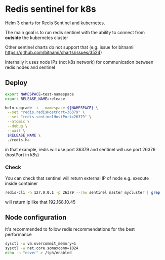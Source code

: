 # Redis sentinel for k8s

Helm 3 charts for Redis Sentinel and kubernetes.

The main goal is to run redis sentinel with the ability to connect from **outside** the kubernetes cluster

Other sentinel charts do not support that (e.g. issue for bitnami https://github.com/bitnami/charts/issues/3524)

Internally it uses node IPs (not k8s network) for communication between redis nodes and sentinel

## Deploy

```bash
export NAMESPACE=test-namespace
export RELEASE_NAME=release

helm upgrade -i --namespace ${NAMESPACE} \
 --set "redis.redisHostPort=36379" \
 --set "redis.sentinelHostPort=26379" \
 --atomic \
 --debug \
 --wait \
 $RELEASE_NAME \
 ./redis-ha
```

in that example, redis will use port 36379 and sentinel will use port 26379 (hostPort in k8s)

### Check

You can check that sentinel will return external IP of node e.g. execute inside container

```bash
redis-cli -h 127.0.0.1 -p 26379 --raw sentinel master mycluster | grep -A1 "ip" | grep -v "ip"
```

will return ip like that 192.168.10.45

## Node configuration

It's recommended to follow redis recommendations for the best performance

```bash
sysctl -w vm.overcommit_memory=1
sysctl -w net.core.somaxconn=1024
echo -n "never" > /tph/enabled
```